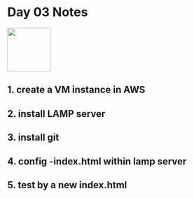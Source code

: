 # Day 03 Notes
 <img src="Day 03\assets\14.png" height="100px" width="100px" />

## 1. create a VM instance in AWS 

## 2. install LAMP server 

## 3. install git 

## 4. config -index.html within lamp server

## 5. test by a new index.html 






